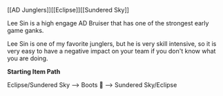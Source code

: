 [[AD Junglers]][[Eclipse]][[Sundered Sky]]

Lee Sin is a high engage AD Bruiser that has one of the strongest early game ganks.

Lee Sin is one of my favorite junglers, but he is very skill intensive, so it is very easy to have a negative impact on your team if you don't know what you are doing.

**Starting Item Path**

Eclipse/Sundered Sky --> Boots 👢 --> Sundered Sky/Eclipse